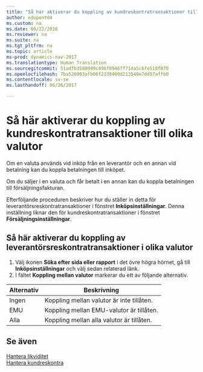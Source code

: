 ```yaml
---
title: "Så här aktiverar du koppling av kundreskontratransaktioner till olika valutor"
author: edupont04
ms.custom: na
ms.date: 09/22/2016
ms.reviewer: na
ms.suite: na
ms.tgt_pltfrm: na
ms.topic: article
ms-prod: dynamics-nav-2017
ms.translationtype: Human Translation
ms.sourcegitcommit: 51adfb3588099c496f0946ff71da5c6fe518f070
ms.openlocfilehash: 7ba526003afb06f2338400d213540e7dd57affb0
ms.contentlocale: sv-se
ms.lasthandoff: 06/26/2017

---
```


# <a name="how-to-enable-application-of-ledger-entries-in-different-currencies"></a>Så här aktiverar du koppling av kundreskontratransaktioner till olika valutor
Om en valuta används vid inköp från en leverantör och en annan vid betalning kan du koppla betalningen till inköpet.

Om du säljer i en valuta och får betalt i en annan kan du koppla betalningen till försäljningsfakturan.

Efterföljande proceduren beskriver hur du ställer in detta för leverantörsreskontratransaktioner i fönstret **Inköpsinställningar**. Denna inställning liknar den för kundreskontratransaktioner i fönstret **Försäljningsinställningar**.

## <a name="to-enable-application-of-vendor-ledger-entries-in-different-currencies"></a>Så här aktiverar du koppling av leverantörsreskontratransaktioner i olika valutor
1. Välj ikonen **Söka efter sida eller rapport** i det övre högra hörnet, gå till **Inköpsinställningar** och välj sedan relaterad länk.
2. I fältet **Koppling mellan valutor** markerar du ett av följande alternativ.

|Alternativ |Beskrivning |
|-------|------------|
|Ingen|Koppling mellan valutor är inte tillåten.|
|EMU|Koppling mellan EMU-valutor är tillåten.|
|Alla|Koppling mellan alla valutor är tillåten.

## <a name="see-also"></a>Se även  
[Hantera likviditet](payables-manage-payables.md)  
[Hantera kundreskontra](receivables-manage-receivables.md)

